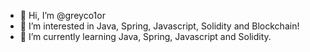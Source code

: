 - 👋 Hi, I’m @greyco1or
- 👀 I’m interested in Java, Spring, Javascript, Solidity and Blockchain!
- 🌱 I’m currently learning Java, Spring, Javascript and Solidity.

<!---
greyco1or/greyco1or is a ✨ special ✨ repository because its `README.md` (this file) appears on your GitHub profile.
You can click the Preview link to take a look at your changes.
--->
